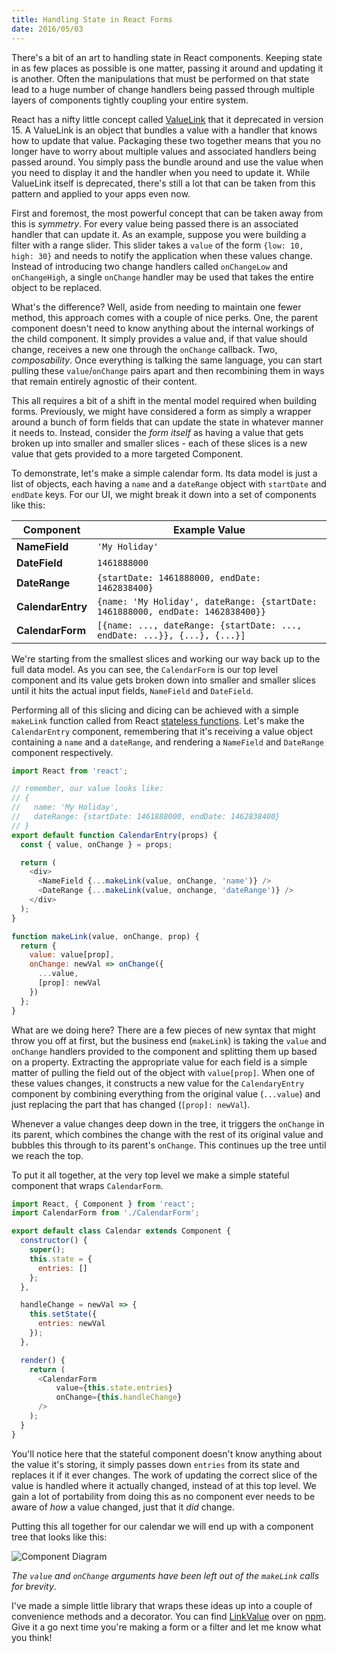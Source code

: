 ```yaml
---
title: Handling State in React Forms
date: 2016/05/03
---
```

There's a bit of an art to handling state in React components. Keeping state in as few places as possible is one matter, passing it around and updating it is another. Often the manipulations that must be performed on that state lead to a huge number of change handlers being passed through multiple layers of components tightly coupling your entire system.

React has a nifty little concept called [ValueLink](https://facebook.github.io/react/docs/two-way-binding-helpers.html) that it deprecated in version 15. A ValueLink is an object that bundles a value with a handler that knows how to update that value. Packaging these two together means that you no longer have to worry about multiple values and associated handlers being passed around. You simply pass the bundle around and use the value when you need to display it and the handler when you need to update it. While ValueLink itself is deprecated, there's still a lot that can be taken from this pattern and applied to your apps even now.

First and foremost, the most powerful concept that can be taken away from this is _symmetry_. For every value being passed there is an associated handler that can update it. As an example, suppose you were building a filter with a range slider. This slider takes a `value` of the form `{low: 10, high: 30}` and needs to notify the application when these values change. Instead of introducing two change handlers called `onChangeLow` and `onChangeHigh`, a single `onChange` handler may be used that takes the entire object to be replaced.

What's the difference? Well, aside from needing to maintain one fewer method, this approach comes with a couple of nice perks. One, the parent component doesn't need to know anything about the internal workings of the child component. It simply provides a value and, if that value should change, receives a new one through the `onChange` callback. Two, _composability_. Once everything is talking the same language, you can start pulling these `value`/`onChange` pairs apart and then recombining them in ways that remain entirely agnostic of their content.

This all requires a bit of a shift in the mental model required when building forms. Previously, we might have considered a form as simply a wrapper around a bunch of form fields that can update the state in whatever manner it needs to. Instead, consider the _form itself_ as having a value that gets broken up into smaller and smaller slices - each of these slices is a new value that gets provided to a more targeted Component.

To demonstrate, let's make a simple calendar form. Its data model is just a list of objects, each having a `name` and a `dateRange` object with `startDate` and `endDate` keys. For our UI, we might break it down into a set of components like this:

| Component | Example Value |
|---|---|
| **NameField** | `'My Holiday'` |
| **DateField** | `1461888000` |
| **DateRange** | `{startDate: 1461888000, endDate: 1462838400}` |
| **CalendarEntry** | `{name: 'My Holiday', dateRange: {startDate: 1461888000, endDate: 1462838400}}` |
| **CalendarForm** | `[{name: ..., dateRange: {startDate: ..., endDate: ...}}, {...}, {...}]` |

We're starting from the smallest slices and working our way back up to the full data model.  As you can see, the `CalendarForm` is our top level component and its value gets broken down into smaller and smaller slices until it hits the actual input fields, `NameField` and `DateField`.

Performing all of this slicing and dicing can be achieved with a simple `makeLink` function called from React [stateless functions](https://facebook.github.io/react/docs/reusable-components.html#stateless-functions). Let's make the `CalendarEntry` component, remembering that it's receiving a value object containing a `name` and a `dateRange`, and rendering a `NameField` and `DateRange` component respectively.

```javascript
import React from 'react';

// remember, our value looks like:
// {
//   name: 'My Holiday',
//   dateRange: {startDate: 1461888000, endDate: 1462838400}
// }
export default function CalendarEntry(props) {
  const { value, onChange } = props;

  return (
    <div>
      <NameField {...makeLink(value, onChange, 'name')} />
      <DateRange {...makeLink(value, onchange, 'dateRange')} />
    </div>
  );
}

function makeLink(value, onChange, prop) {
  return {
    value: value[prop],
    onChange: newVal => onChange({
      ...value,
      [prop]: newVal
    })
  };
}
```

What are we doing here? There are a few pieces of new syntax that might throw you off at first, but the business end (`makeLink`) is taking the `value` and `onChange` handlers provided to the component and splitting them up based on a property. Extracting the appropriate value for each field is a simple matter of pulling the field out of the object with `value[prop]`. When one of these values changes, it constructs a new value for the `CalendaryEntry` component by combining everything from the original value (`...value`) and just replacing the part that has changed (`[prop]: newVal`).

Whenever a value changes deep down in the tree, it triggers the `onChange` in its parent, which combines the change with the rest of its original value and bubbles this through to its parent's `onChange`. This continues up the tree until we reach the top.

To put it all together, at the very top level we make a simple stateful component that wraps `CalendarForm`.

```javascript
import React, { Component } from 'react';
import CalendarForm from './CalendarForm';

export default class Calendar extends Component {
  constructor() {
    super();
    this.state = {
      entries: []
    };
  },

  handleChange = newVal => {
    this.setState({
      entries: newVal
    });
  },

  render() {
    return (
      <CalendarForm
          value={this.state.entries}
          onChange={this.handleChange}
      />
    );
  }
}
```

You'll notice here that the stateful component doesn't know anything about the value it's storing, it simply passes down `entries` from its state and replaces it if it ever changes. The work of updating the correct slice of the value is handled where it actually changed, instead of at this top level. We gain a lot of portability from doing this as no component ever needs to be aware of _how_ a value changed, just that it _did_ change.

Putting this all together for our calendar we will end up with a component tree that looks like this:

![Component Diagram](/ReactState.svg)

_The `value` and `onChange` arguments have been left out of the `makeLink` calls for brevity_.

I've made a simple little library that wraps these ideas up into a couple of convenience methods and a decorator. You can find [LinkValue](https://github.com/drewschrauf/link-value) over on [npm](https://www.npmjs.com/package/link-value). Give it a go next time you're making a form or a filter and let me know what you think!
